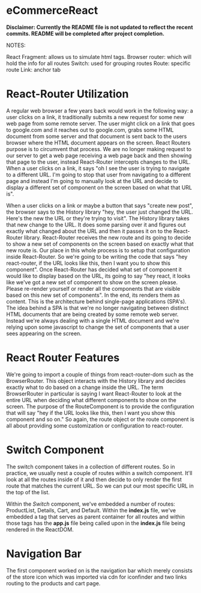 # eCommerceReact


<b>Disclaimer: Currently the README file is not updated to reflect the recent commits. README will be completed after project completion.</b> 

NOTES: 

React Fragment: allows us to simulate html tags.
Browser router: which will hold the info for all routes
Switch: used for grouping routes
Route: specific route
Link: anchor tab

# React-Router Utilization

A regular web browser a few years back would work in the following way: a user clicks on a link, it traditionally submits a new request for some new web page from some remote server. The user might click on a link that goes to google.com and it reaches out to google.com, grabs some HTML document from some server and that document is sent back to the users browser where the HTML document appears on the screen. React Routers purpose is to circumvent that process. We are no longer making request to our server to get a web page receiving a web page back and then showing that page to the user, instead React-Router intercepts changes to the URL. When a user clicks on a link, it says "oh I see the user is trying to navigate to a different URL. I'm going to stop that user from navigating to a different page and instead I'm going to manually look at the URL and decide to display a different set of component on the screen based on what that URL is".

When a user clicks on a link or maybe a button that says "create new post", the browser says to the History library "hey, the user just changed the URL. Here's the new the URL or they're trying to visit". The History library takes that new change to the URL. It does some parsing over it and figures out exactly what changed about the URL and then it passes it on to the React-Router library. React-Router receives the new route and its going to decide to show a new set of components on the screen based on exactly what that new route is. Our place in this whole process is to setup that configuration inside React-Router. So we're going to be writing the code that says "hey react-router, if the URL looks like this, then I want you to show this component". Once React-Router has decided what set of component it would like to display based on the URL, its going to say "hey react, it looks like we've got a new set of component to show on the screen please. Please re-render yourself or render all the components that are visible based on this new set of components". In the end, its renders them as content. This is the architecture behind single-page applications (SPA's). The idea behind a SPA is that we're no longer navigating between distinct HTML documents that are being created by some remote web server. Instead we're always dealing with a single HTML document and we're relying upon some javascript to change the set of components that a user sees appearing on the screen.

# React Router Features

We're going to import a couple of things from react-router-dom such as the BrowserRouter. This object interacts with the History library and decides exactly what to do based on a change inside the URL. The term BrowserRouter in particular is saying I want React-Router to look at the entire URL when deciding what different components to show on the screen. The purpose of the RouteComponent is to provide the configuration that will say "hey if the URL looks like this, then I want you show this component and so on." So again, the route object or the route component is all about providing some customization or configuration to react-router.

# Switch Component

The switch component takes in a collection of different routes. So in practice, we usually nest a couple of routes within a switch component. It'll look at all the routes inside of it and then decide to only render the first route that matches the current URL. So we can put our most specific URL in the top of the list.

Within the *Switch* component, we've embedded a number of routes: ProductList, Details, Cart, and Default. Within the **index.js** file, we've embedded a **<router>** tag that serves as parent container for all routes and within those tags has the **app.js** file being called upon in the **index.js** file being rendered in the ReactDOM. 

# Navigation Bar

The first component worked on is the navigation bar which merely consists of the store icon which was imported via cdn for iconfinder and two links routing to the products and cart page. 
